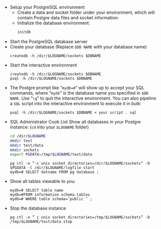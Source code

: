 * Setup your PostgreSQL environment
    * Create a data and socket folder under your environment, which will contain Postgre data files and socket information:
    * Initialize the database environment:
        ```bash
        initdb
        ```
* Start the PostgreSQL database server
* Create your database (Replace `$DB NAME` with your database name)
    ```postgre
    createdb -h /dir/$LOGNAME/sockets $DBNAME
    ```
* Start the interactive environment
    ```postgre
    createdb -h /dir/$LOGNAME/sockets $DBNAME
    psql -h /dir/$LOGNAME/sockets $DBNAME
    ```
* The Postgre prompt like “`mydb=#`” will show up to accept your SQL commands, where “`mydb`” is the database name you specified in `$DB NAME`. Use “`\q`” to quit the interactive environment. You can also pipeline a `SQL` script into the interactive environment to execute it in bulk:
    ```postgre
    psql -h /dir/$LOGNAME/sockets $DBNAME < your script . sql
    ```
* SQL Administrator Cook List Show all databases in your Postgre instance: (`cd` into your `$LOGNAME` folder)
    ```bash
    cd /dir/$LOGNAME
    mkdir test
    mkdir test/data
    mkdir sockets
    export PGDATA=/tmp/$LOGNAME/test/data
    ```
    ```postgre
    pg ctl -o ”-c unix socket directories=/dir/$LOGNAME/sockets” -D $PGDATA -l /dir/$LOGNAME/logfile start
    mydb=# SELECT datname FROM pg database ;
    ```
 * Show all tables viewable to you:
    ```postgre
    mydb=# SELECT table name
    mydb=#FROM information schema.tables
    mydb=# WHERE table schema=’public ’ ;
    ```
* Stop the database instance
    ```postgre
    pg ctl -o ” c unix socket directories=/tmp/$LOGNAME/sockets” -D /tmp/$LOGNAME/test/data stop
    ```